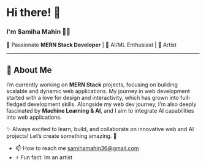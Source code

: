# Hi there! 👋

### I'm Samiha Mahin 👩‍💻

🚀 Passionate **MERN Stack Developer** | 🤖 AI/ML Enthusiast  | 🎨 Artist

---

## 🚀 About Me
I’m currently working on **MERN Stack** projects, focusing on building scalable and dynamic web applications. My journey in web development started with a love for design and interactivity, which has grown into full-fledged development skills. Alongside my web dev journey, I'm also deeply fascinated by **Machine Learning & AI**, and I aim to integrate AI capabilities into web applications.


✨ Always excited to learn, build, and collaborate on innovative web and AI projects! Let’s create something amazing. 🚀


- 📫 How to reach me samihamahin36@gmail.com
- ⚡ Fun fact: Im an artist



